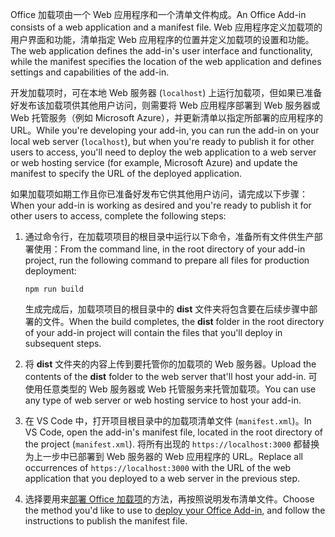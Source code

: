 <span data-ttu-id="645ba-101">Office 加载项由一个 Web 应用程序和一个清单文件构成。</span><span class="sxs-lookup"><span data-stu-id="645ba-101">An Office Add-in consists of a web application and a manifest file.</span></span> <span data-ttu-id="645ba-102">Web 应用程序定义加载项的用户界面和功能，清单指定 Web 应用程序的位置并定义加载项的设置和功能。</span><span class="sxs-lookup"><span data-stu-id="645ba-102">The web application defines the add-in's user interface and functionality, while the manifest specifies the location of the web application and defines settings and capabilities of the add-in.</span></span> 

<span data-ttu-id="645ba-103">开发加载项时，可在本地 Web 服务器 (`localhost`) 上运行加载项，但如果已准备好发布该加载项供其他用户访问，则需要将 Web 应用程序部署到 Web 服务器或 Web 托管服务（例如 Microsoft Azure），并更新清单以指定所部署的应用程序的 URL。</span><span class="sxs-lookup"><span data-stu-id="645ba-103">While you're developing your add-in, you can run the add-in on your local web server (`localhost`), but when you're ready to publish it for other users to access, you'll need to deploy the web application to a web server or web hosting service (for example, Microsoft Azure) and update the manifest to specify the URL of the deployed application.</span></span> 

<span data-ttu-id="645ba-104">如果加载项如期工作且你已准备好发布它供其他用户访问，请完成以下步骤：</span><span class="sxs-lookup"><span data-stu-id="645ba-104">When your add-in is working as desired and you're ready to publish it for other users to access, complete the following steps:</span></span>

1. <span data-ttu-id="645ba-105">通过命令行，在加载项项目的根目录中运行以下命令，准备所有文件供生产部署使用：</span><span class="sxs-lookup"><span data-stu-id="645ba-105">From the command line, in the root directory of your add-in project, run the following command to prepare all files for production deployment:</span></span> 

    ```command&nbsp;line
    npm run build
    ```

    <span data-ttu-id="645ba-106">生成完成后，加载项项目的根目录中的 **dist** 文件夹将包含要在后续步骤中部署的文件。</span><span class="sxs-lookup"><span data-stu-id="645ba-106">When the build completes, the **dist** folder in the root directory of your add-in project will contain the files that you'll deploy in subsequent steps.</span></span>

2. <span data-ttu-id="645ba-107">将 **dist** 文件夹的内容上传到要托管你的加载项的 Web 服务器。</span><span class="sxs-lookup"><span data-stu-id="645ba-107">Upload the contents of the **dist** folder to the web server that'll host your add-in.</span></span> <span data-ttu-id="645ba-108">可使用任意类型的 Web 服务器或 Web 托管服务来托管加载项。</span><span class="sxs-lookup"><span data-stu-id="645ba-108">You can use any type of web server or web hosting service to host your add-in.</span></span>

3. <span data-ttu-id="645ba-109">在 VS Code 中，打开项目根目录中的加载项清单文件 (`manifest.xml`)。</span><span class="sxs-lookup"><span data-stu-id="645ba-109">In VS Code, open the add-in's manifest file, located in the root directory of the project (`manifest.xml`).</span></span> <span data-ttu-id="645ba-110">将所有出现的 `https://localhost:3000` 都替换为上一步中已部署到 Web 服务器的 Web 应用程序的 URL。</span><span class="sxs-lookup"><span data-stu-id="645ba-110">Replace all occurrences of `https://localhost:3000` with the URL of the web application that you deployed to a web server in the previous step.</span></span>

4. <span data-ttu-id="645ba-111">选择要用来[部署 Office 加载项](../publish/publish.md)的方法，再按照说明发布清单文件。</span><span class="sxs-lookup"><span data-stu-id="645ba-111">Choose the method you'd like to use to [deploy your Office Add-in](../publish/publish.md), and follow the instructions to publish the manifest file.</span></span>
